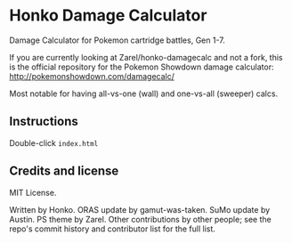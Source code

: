 Honko Damage Calculator
=======================

Damage Calculator for Pokemon cartridge battles, Gen 1-7.

If you are currently looking at Zarel/honko-damagecalc and not a fork, this
is the official repository for the Pokemon Showdown damage calculator:
http://pokemonshowdown.com/damagecalc/

Most notable for having all-vs-one (wall) and one-vs-all (sweeper) calcs.


Instructions
------------

Double-click `index.html`


Credits and license
-------------------

MIT License.

Written by Honko. ORAS update by gamut-was-taken. SuMo update by Austin. PS theme by Zarel. Other
contributions by other people; see the repo's commit history and contributor
list for the full list.
